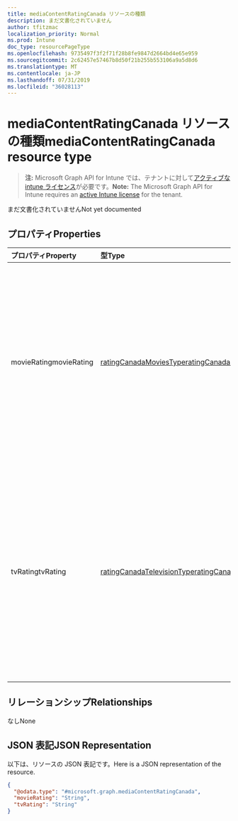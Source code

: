 ```yaml
---
title: mediaContentRatingCanada リソースの種類
description: まだ文書化されていません
author: tfitzmac
localization_priority: Normal
ms.prod: Intune
doc_type: resourcePageType
ms.openlocfilehash: 9735497f3f2f71f28b8fe9847d2664bd4e65e959
ms.sourcegitcommit: 2c62457e57467b8d50f21b255b553106a9a5d8d6
ms.translationtype: MT
ms.contentlocale: ja-JP
ms.lasthandoff: 07/31/2019
ms.locfileid: "36028113"
---
```

# <a name="mediacontentratingcanada-resource-type"></a><span data-ttu-id="cdd38-103">mediaContentRatingCanada リソースの種類</span><span class="sxs-lookup"><span data-stu-id="cdd38-103">mediaContentRatingCanada resource type</span></span>

> <span data-ttu-id="cdd38-104">**注:** Microsoft Graph API for Intune では、テナントに対して[アクティブな intune ライセンス](https://go.microsoft.com/fwlink/?linkid=839381)が必要です。</span><span class="sxs-lookup"><span data-stu-id="cdd38-104">**Note:** The Microsoft Graph API for Intune requires an [active Intune license](https://go.microsoft.com/fwlink/?linkid=839381) for the tenant.</span></span>

<span data-ttu-id="cdd38-105">まだ文書化されていません</span><span class="sxs-lookup"><span data-stu-id="cdd38-105">Not yet documented</span></span>

## <a name="properties"></a><span data-ttu-id="cdd38-106">プロパティ</span><span class="sxs-lookup"><span data-stu-id="cdd38-106">Properties</span></span>
|<span data-ttu-id="cdd38-107">プロパティ</span><span class="sxs-lookup"><span data-stu-id="cdd38-107">Property</span></span>|<span data-ttu-id="cdd38-108">型</span><span class="sxs-lookup"><span data-stu-id="cdd38-108">Type</span></span>|<span data-ttu-id="cdd38-109">説明</span><span class="sxs-lookup"><span data-stu-id="cdd38-109">Description</span></span>|
|:---|:---|:---|
|<span data-ttu-id="cdd38-110">movieRating</span><span class="sxs-lookup"><span data-stu-id="cdd38-110">movieRating</span></span>|[<span data-ttu-id="cdd38-111">ratingCanadaMoviesType</span><span class="sxs-lookup"><span data-stu-id="cdd38-111">ratingCanadaMoviesType</span></span>](../resources/intune-deviceconfig-ratingcanadamoviestype.md)|<span data-ttu-id="cdd38-112">カナダ向けに選択されている映画のレーティング。</span><span class="sxs-lookup"><span data-stu-id="cdd38-112">Movies rating selected for Canada.</span></span> <span data-ttu-id="cdd38-113">可能な値は、`allAllowed`、`allBlocked`、`general`、`parentalGuidance`、`agesAbove14`、`agesAbove18`、`restricted` です。</span><span class="sxs-lookup"><span data-stu-id="cdd38-113">Possible values are: `allAllowed`, `allBlocked`, `general`, `parentalGuidance`, `agesAbove14`, `agesAbove18`, `restricted`.</span></span>|
|<span data-ttu-id="cdd38-114">tvRating</span><span class="sxs-lookup"><span data-stu-id="cdd38-114">tvRating</span></span>|[<span data-ttu-id="cdd38-115">ratingCanadaTelevisionType</span><span class="sxs-lookup"><span data-stu-id="cdd38-115">ratingCanadaTelevisionType</span></span>](../resources/intune-deviceconfig-ratingcanadatelevisiontype.md)|<span data-ttu-id="cdd38-116">カナダ向けに選択されているテレビのレーティング。</span><span class="sxs-lookup"><span data-stu-id="cdd38-116">TV rating selected for Canada.</span></span> <span data-ttu-id="cdd38-117">可能な値は、`allAllowed`、`allBlocked`、`children`、`childrenAbove8`、`general`、`parentalGuidance`、`agesAbove14`、`agesAbove18` です。</span><span class="sxs-lookup"><span data-stu-id="cdd38-117">Possible values are: `allAllowed`, `allBlocked`, `children`, `childrenAbove8`, `general`, `parentalGuidance`, `agesAbove14`, `agesAbove18`.</span></span>|

## <a name="relationships"></a><span data-ttu-id="cdd38-118">リレーションシップ</span><span class="sxs-lookup"><span data-stu-id="cdd38-118">Relationships</span></span>
<span data-ttu-id="cdd38-119">なし</span><span class="sxs-lookup"><span data-stu-id="cdd38-119">None</span></span>

## <a name="json-representation"></a><span data-ttu-id="cdd38-120">JSON 表記</span><span class="sxs-lookup"><span data-stu-id="cdd38-120">JSON Representation</span></span>
<span data-ttu-id="cdd38-121">以下は、リソースの JSON 表記です。</span><span class="sxs-lookup"><span data-stu-id="cdd38-121">Here is a JSON representation of the resource.</span></span>
<!-- {
  "blockType": "resource",
  "@odata.type": "microsoft.graph.mediaContentRatingCanada"
}
-->
``` json
{
  "@odata.type": "#microsoft.graph.mediaContentRatingCanada",
  "movieRating": "String",
  "tvRating": "String"
}
```



